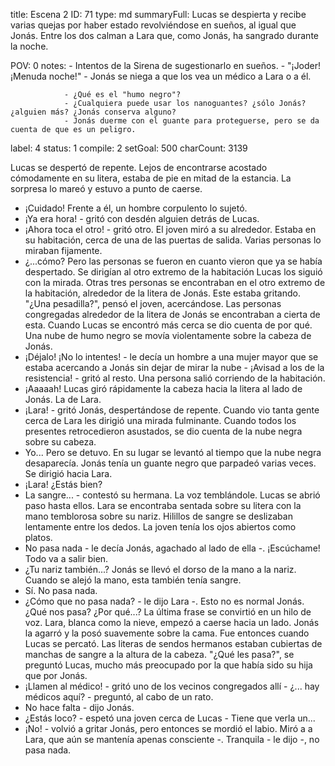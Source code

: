 title:          Escena 2
ID:             71
type:           md
summaryFull:    Lucas se despierta y recibe varias quejas por haber estado revolviéndose en sueños, al igual que Jonás. Entre los dos calman a Lara que, como Jonás, ha sangrado durante la noche.
                
POV:            0
notes:          - Intentos de la Sirena de sugestionarlo en sueños.
                - "¡Joder! ¡Menuda noche!"
                - Jonás se niega a que los vea un médico a Lara o a él.
                
                - ¿Qué es el "humo negro"?
                - ¿Cualquiera puede usar los nanoguantes? ¿sólo Jonás? ¿alguien más? ¿Jonás conserva alguno?
                - Jonás duerme con el guante para proteguerse, pero se da cuenta de que es un peligro.
label:          4
status:         1
compile:        2
setGoal:        500
charCount:      3139


Lucas se despertó de repente. Lejos de encontrarse acostado cómodamente en su litera, estaba de pie en mitad de la estancia. La sorpresa lo mareó y estuvo a punto de caerse.
- ¡Cuidado!
Frente a él, un hombre corpulento lo sujetó.
- ¡Ya era hora! - gritó con desdén alguien detrás de Lucas.
- ¡Ahora toca el otro! - gritó otro.
El joven miró a su alrededor. Estaba en su habitación, cerca de una de las puertas de salida. Varias personas lo miraban fijamente.
- ¿...cómo?
Pero las personas se fueron en cuanto vieron que ya se había despertado. Se dirigían al otro extremo de la habitación
Lucas los siguió con la mirada. Otras tres personas se encontraban en el otro extremo de la habitación, alrededor de la litera de Jonás. Este estaba gritando.
"¿Una pesadilla?", pensó el joven, acercándose.
Las personas congregadas alrededor de la litera de Jonás se encontraban a cierta de esta. Cuando Lucas se encontró más cerca se dio cuenta de por qué.
Una nube de humo negro se movía violentamente sobre la cabeza de Jonás.
- ¡Déjalo! ¡No lo intentes! - le decía un hombre a una mujer mayor que se estaba acercando a Jonás sin dejar de mirar la nube - ¡Avisad a los de la resistencia! - gritó al resto.
Una persona salió corriendo de la habitación.
- ¡Aaaaah!
Lucas giró rápidamente la cabeza hacia la litera al lado de Jonás. La de Lara.
- ¡Lara! - gritó Jonás, despertándose de repente. Cuando vio tanta gente cerca de Lara les dirigió una mirada fulminante. Cuando todos los presentes retrocedieron asustados, se dio cuenta de la nube negra sobre su cabeza.
- Yo...
Pero se detuvo. En su lugar se levantó al tiempo que la nube negra desaparecía. Jonás tenía un guante negro que parpadeó varias veces. Se dirigió hacia Lara.
- ¡Lara! ¿Estás bien?
- La sangre... - contestó su hermana. La voz temblándole.
Lucas se abrió paso hasta ellos.
Lara se encontraba sentada sobre su litera con la mano temblorosa sobre su nariz. Hilillos de sangre se deslizaban lentamente entre los dedos. La joven tenía los ojos abiertos como platos.
- No pasa nada - le decía Jonás, agachado al lado de ella -. ¡Escúchame! Todo va a salir bien.
- ¿Tu nariz también...?
Jonás se llevó el dorso de la mano a la nariz. Cuando se alejó la mano, esta también tenía sangre.
- Sí. No pasa nada.
- ¿Cómo que no pasa nada? - le dijo Lara -. Esto no es normal Jonás. ¿Qué nos pasa? ¿Por qué...?
La última frase se convirtió en un hilo de voz. Lara, blanca como la nieve, empezó a caerse hacia un lado. Jonás la agarró y la posó suavemente sobre la cama. Fue entonces cuando Lucas se percató. Las literas de sendos hermanos estaban cubiertas de manchas de sangre a la altura de la cabeza.
"¿Qué les pasa?", se preguntó Lucas, mucho más preocupado por la que había sido su hija que por Jonás.
- ¡Llamen al médico! - gritó uno de los vecinos congregados allí - ¿... hay médicos aquí? - preguntó, al cabo de un rato.
- No hace falta - dijo Jonás.
- ¿Estás loco? - espetó una joven cerca de Lucas - Tiene que verla un...
- ¡No! - volvió a gritar Jonás, pero entonces se mordió el labio. Miró a a Lara, que aún se mantenía apenas consciente -. Tranquila - le dijo -, no pasa nada.